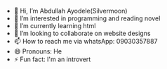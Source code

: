 - 👋 Hi, I’m Abdullah Ayodele(Silvermoon)
- 👀 I’m interested in programming and reading novel
- 🌱 I’m currently learning html
- 💞️ I’m looking to collaborate on website designs
- 📫 How to reach me via whatsApp: 09030357887
- 😄 Pronouns: He
- ⚡ Fun fact: I'm an introvert
